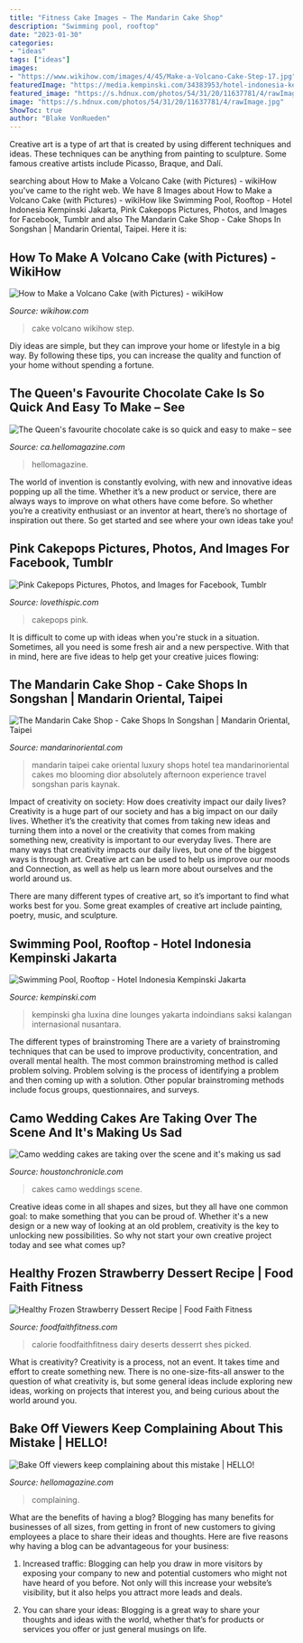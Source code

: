 ```yaml
---
title: "Fitness Cake Images ~ The Mandarin Cake Shop"
description: "Swimming pool, rooftop"
date: "2023-01-30"
categories:
- "ideas"
tags: ["ideas"]
images:
- "https://www.wikihow.com/images/4/45/Make-a-Volcano-Cake-Step-17.jpg"
featuredImage: "https://media.kempinski.com/34383953/hotel-indonesia-kempinski-jakarta_sky-pool-bar-cafe-b_2014-opt.jpg;width=1905;height=794;mode=crop;anchor=middlecenter;autorotate=true;quality=85;scale=both;progressive=true;encoder=freeimage;format=jpg"
featured_image: "https://s.hdnux.com/photos/54/31/20/11637781/4/rawImage.jpg"
image: "https://s.hdnux.com/photos/54/31/20/11637781/4/rawImage.jpg"
ShowToc: true
author: "Blake VonRueden"
---
```



Creative art is a type of art that is created by using different techniques and ideas. These techniques can be anything from painting to sculpture. Some famous creative artists include Picasso, Braque, and Dalí.

	

		
searching about How to Make a Volcano Cake (with Pictures) - wikiHow you've came to the right web. We have 8 Images about How to Make a Volcano Cake (with Pictures) - wikiHow like Swimming Pool, Rooftop - Hotel Indonesia Kempinski Jakarta, Pink Cakepops Pictures, Photos, and Images for Facebook, Tumblr and also The Mandarin Cake Shop - Cake Shops In Songshan | Mandarin Oriental, Taipei. Here it is:
		
    
## How To Make A Volcano Cake (with Pictures) - WikiHow

<img loading=lazy src="https://www.wikihow.com/images/4/45/Make-a-Volcano-Cake-Step-17.jpg" onerror="this.onerror=null;this.src='https://tse3.mm.bing.net/th?id=OIP.8bABn86J7KmTp9kJoURzGQHaFj&amp;pid=15.1';" alt="How to Make a Volcano Cake (with Pictures) - wikiHow">

_Source: wikihow.com_

>cake volcano wikihow step. 

	

Diy ideas are simple, but they can improve your home or lifestyle in a big way. By following these tips, you can increase the quality and function of your home without spending a fortune.

    
## The Queen&#039;s Favourite Chocolate Cake Is So Quick And Easy To Make – See

<img loading=lazy src="https://ca.hellomagazine.com/imagenes/cuisine/20210218107134/the-queen-favourite-chocolate-cake-recipe/0-516-754/the-queen-t.jpg" onerror="this.onerror=null;this.src='https://tse1.mm.bing.net/th?id=OIP.bSfS9fSz4UbxCfx649bMeQHaEc&amp;pid=15.1';" alt="The Queen&#039;s favourite chocolate cake is so quick and easy to make – see">

_Source: ca.hellomagazine.com_

>hellomagazine. 

	

The world of invention is constantly evolving, with new and innovative ideas popping up all the time. Whether it’s a new product or service, there are always ways to improve on what others have come before. So whether you’re a creativity enthusiast or an inventor at heart, there’s no shortage of inspiration out there. So get started and see where your own ideas take you!

    
## Pink Cakepops Pictures, Photos, And Images For Facebook, Tumblr

<img loading=lazy src="http://www.lovethispic.com/uploaded_images/304742-Pink-Cakepops.jpg" onerror="this.onerror=null;this.src='https://tse2.mm.bing.net/th?id=OIP.kdgDEVocbLIXeseQT4n-KAHaJ4&amp;pid=15.1';" alt="Pink Cakepops Pictures, Photos, and Images for Facebook, Tumblr">

_Source: lovethispic.com_

>cakepops pink. 

	

It is difficult to come up with ideas when you're stuck in a situation. Sometimes, all you need is some fresh air and a new perspective. With that in mind, here are five ideas to help get your creative juices flowing: 

    
## The Mandarin Cake Shop - Cake Shops In Songshan | Mandarin Oriental, Taipei

<img loading=lazy src="https://photos.mandarinoriental.com/is/image/MandarinOriental/taipei-fine-dining-cake-shop-02?wid=2880&amp;hei=1032&amp;fmt=jpeg&amp;qlt=75,0&amp;op_sharpen=0&amp;resMode=sharp2&amp;op_usm=0,0,0,0&amp;iccEmbed=0&amp;printRes=72&amp;fit=wrap" onerror="this.onerror=null;this.src='https://tse4.mm.bing.net/th?id=OIP.W4k3ds6vb5Cfa4gdIyDN-QHaE8&amp;pid=15.1';" alt="The Mandarin Cake Shop - Cake Shops In Songshan | Mandarin Oriental, Taipei">

_Source: mandarinoriental.com_

>mandarin taipei cake oriental luxury shops hotel tea mandarinoriental cakes mo blooming dior absolutely afternoon experience travel songshan paris kaynak. 

	

Impact of creativity on society: How does creativity impact our daily lives?
Creativity is a huge part of our society and has a big impact on our daily lives. Whether it’s the creativity that comes from taking new ideas and turning them into a novel or the creativity that comes from making something new, creativity is important to our everyday lives.
There are many ways that creativity impacts our daily lives, but one of the biggest ways is through art. Creative art can be used to help us improve our moods and Connection, as well as help us learn more about ourselves and the world around us.

There are many different types of creative art, so it’s important to find what works best for you. Some great examples of creative art include painting, poetry, music, and sculpture.

    
## Swimming Pool, Rooftop - Hotel Indonesia Kempinski Jakarta

<img loading=lazy src="https://media.kempinski.com/34383953/hotel-indonesia-kempinski-jakarta_sky-pool-bar-cafe-b_2014-opt.jpg;width=1905;height=794;mode=crop;anchor=middlecenter;autorotate=true;quality=85;scale=both;progressive=true;encoder=freeimage;format=jpg" onerror="this.onerror=null;this.src='https://tse2.mm.bing.net/th?id=OIP.wEDAXtwyGUUh4IlTcD0xCgHaDF&amp;pid=15.1';" alt="Swimming Pool, Rooftop - Hotel Indonesia Kempinski Jakarta">

_Source: kempinski.com_

>kempinski gha luxina dine lounges yakarta indoindians saksi kalangan internasional nusantara. 

	

The different types of brainstroming
There are a variety of brainstroming techniques that can be used to improve productivity, concentration, and overall mental health. The most common brainstroming method is called problem solving. Problem solving is the process of identifying a problem and then coming up with a solution. Other popular brainstroming methods include focus groups, questionnaires, and surveys.

    
## Camo Wedding Cakes Are Taking Over The Scene And It&#039;s Making Us Sad

<img loading=lazy src="https://s.hdnux.com/photos/54/31/20/11637781/4/rawImage.jpg" onerror="this.onerror=null;this.src='https://tse2.mm.bing.net/th?id=OIP.3V9cYk6yeMTzMqA3GxDqtAHaNK&amp;pid=15.1';" alt="Camo wedding cakes are taking over the scene and it&#039;s making us sad">

_Source: houstonchronicle.com_

>cakes camo weddings scene. 

	

Creative ideas come in all shapes and sizes, but they all have one common goal: to make something that you can be proud of. Whether it's a new design or a new way of looking at an old problem, creativity is the key to unlocking new possibilities. So why not start your own creative project today and see what comes up?

    
## Healthy Frozen Strawberry Dessert Recipe | Food Faith Fitness

<img loading=lazy src="https://www.foodfaithfitness.com/wp-content/uploads/2014/04/healthy-frozen-strawberry-dessert-recipe-photo.jpg" onerror="this.onerror=null;this.src='https://tse3.mm.bing.net/th?id=OIP.aY5OuKjd4dgWw5kaZmqi3gHaLH&amp;pid=15.1';" alt="Healthy Frozen Strawberry Dessert Recipe | Food Faith Fitness">

_Source: foodfaithfitness.com_

>calorie foodfaithfitness dairy deserts desserrt shes picked. 

	

What is creativity?
Creativity is a process, not an event. It takes time and effort to create something new. There is no one-size-fits-all answer to the question of what creativity is, but some general ideas include exploring new ideas, working on projects that interest you, and being curious about the world around you.

    
## Bake Off Viewers Keep Complaining About This Mistake | HELLO!

<img loading=lazy src="https://www.hellomagazine.com/imagenes/film/2017090842253/bake-off-fans-annoyed-missing-raspberry/0-217-633/bake-off-chocolate-cake-missing-raspberry-a.jpg" onerror="this.onerror=null;this.src='https://tse3.mm.bing.net/th?id=OIP.fwWWT1VQS1DXNiwCPpfilAHaFs&amp;pid=15.1';" alt="Bake Off viewers keep complaining about this mistake | HELLO!">

_Source: hellomagazine.com_

>complaining. 

	

What are the benefits of having a blog?
Blogging has many benefits for businesses of all sizes, from getting in front of new customers to giving employees a place to share their ideas and thoughts. Here are five reasons why having a blog can be advantageous for your business: 
1. Increased traffic: Blogging can help you draw in more visitors by exposing your company to new and potential customers who might not have heard of you before. Not only will this increase your website’s visibility, but it also helps you attract more leads and deals. 

2. You can share your ideas: Blogging is a great way to share your thoughts and ideas with the world, whether that’s for products or services you offer or just general musings on life.

